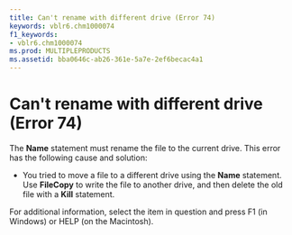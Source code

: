 ```yaml
---
title: Can't rename with different drive (Error 74)
keywords: vblr6.chm1000074
f1_keywords:
- vblr6.chm1000074
ms.prod: MULTIPLEPRODUCTS
ms.assetid: bba0646c-ab26-361e-5a7e-2ef6becac4a1
---
```



# Can't rename with different drive (Error 74)

The  **Name** statement must rename the file to the current drive. This error has the following cause and solution:



- You tried to move a file to a different drive using the  **Name** statement. Use **FileCopy** to write the file to another drive, and then delete the old file with a **Kill** statement.
    

For additional information, select the item in question and press F1 (in Windows) or HELP (on the Macintosh).

